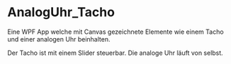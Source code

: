 # AnalogUhr_Tacho
Eine WPF App welche mit Canvas gezeichnete Elemente wie einem Tacho und einer analogen Uhr beinhalten.

Der Tacho ist mit einem Slider steuerbar.
Die analoge Uhr läuft von selbst.
